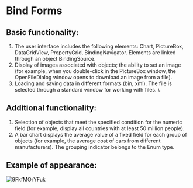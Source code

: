 # Bind Forms
## Basic functionality:
1) The user interface includes the following elements: Chart, PictureBox,
DataGridView, PropertyGrid, BindingNavigator. Elements are linked through an object
BindingSource.
2) Display of images associated with objects; the ability to set an image (for example, when you double-click in the PictureBox window, the OpenFileDialog window opens to
download an image from a file).
3) Loading and saving data in different formats (bin, xml). The file
is selected through a standard window for working with files.  \
## Additional functionality:
1. Selection of objects that meet the specified condition for the numeric field
(for example, display all countries with at least 50 million
people).
2. A bar chart displays the average value of a fixed field
for each group of objects (for example, the average cost of cars
from different manufacturers). The grouping indicator belongs to the Enum type.  
## Example of appearance:  
![9FkfMOrYFuk](https://user-images.githubusercontent.com/73057920/233348814-e5ac983e-9a94-4989-970f-f58e50a633e1.jpg)
